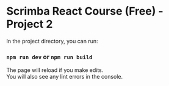 # Scrimba React Course (Free) - Project 2

In the project directory, you can run:

### `npm run dev` or `npm run build`

The page will reload if you make edits.\
You will also see any lint errors in the console.
